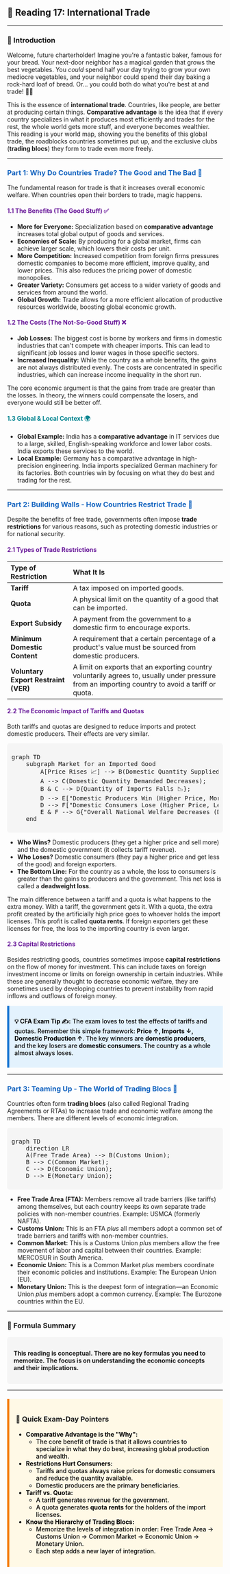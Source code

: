 ## 🚀 Reading 17: International Trade

-----

### 🎯 Introduction

Welcome, future charterholder! Imagine you're a fantastic baker, famous for your bread. Your next-door neighbor has a magical garden that grows the best vegetables. You *could* spend half your day trying to grow your own mediocre vegetables, and your neighbor could spend their day baking a rock-hard loaf of bread. Or... you could both do what you're best at and trade! 🥖🥕

This is the essence of **international trade**. Countries, like people, are better at producing certain things. **Comparative advantage** is the idea that if every country specializes in what it produces most efficiently and trades for the rest, the whole world gets more stuff, and everyone becomes wealthier. This reading is your world map, showing you the benefits of this global trade, the roadblocks countries sometimes put up, and the exclusive clubs (**trading blocs**) they form to trade even more freely.

-----

### <span style="color: #1565C0;">Part 1: Why Do Countries Trade? The Good and The Bad 🤔</span>

The fundamental reason for trade is that it increases overall economic welfare. When countries open their borders to trade, magic happens.

#### <span style="color: #6A1B9A;">1.1 The Benefits (The Good Stuff) ✅</span>

* **More for Everyone:** Specialization based on **comparative advantage** increases total global output of goods and services.
* **Economies of Scale:** By producing for a global market, firms can achieve larger scale, which lowers their costs per unit.
* **More Competition:** Increased competition from foreign firms pressures domestic companies to become more efficient, improve quality, and lower prices. This also reduces the pricing power of domestic monopolies.
* **Greater Variety:** Consumers get access to a wider variety of goods and services from around the world.
* **Global Growth:** Trade allows for a more efficient allocation of productive resources worldwide, boosting global economic growth.

#### <span style="color: #6A1B9A;">1.2 The Costs (The Not-So-Good Stuff) ❌</span>

* **Job Losses:** The biggest cost is borne by workers and firms in domestic industries that can't compete with cheaper imports. This can lead to significant job losses and lower wages in those specific sectors.
* **Increased Inequality:** While the country as a whole benefits, the gains are not always distributed evenly. The costs are concentrated in specific industries, which can increase income inequality in the short run.

The core economic argument is that the gains from trade are greater than the losses. In theory, the winners could compensate the losers, and everyone would still be better off.

#### <span style="color: #00838F;">1.3 Global & Local Context 🌍</span>

* **Global Example:** India has a **comparative advantage** in IT services due to a large, skilled, English-speaking workforce and lower labor costs. India exports these services to the world.
* **Local Example:** Germany has a comparative advantage in high-precision engineering. India imports specialized German machinery for its factories. Both countries win by focusing on what they do best and trading for the rest.

-----

### <span style="color: #1565C0;">Part 2: Building Walls - How Countries Restrict Trade 🧱</span>

Despite the benefits of free trade, governments often impose **trade restrictions** for various reasons, such as protecting domestic industries or for national security.

#### <span style="color: #6A1B9A;">2.1 Types of Trade Restrictions</span>

| Type of Restriction | What It Is |
| :--- | :--- |
| **Tariff** | A tax imposed on imported goods. |
| **Quota** | A physical limit on the quantity of a good that can be imported. |
| **Export Subsidy** | A payment from the government to a domestic firm to encourage exports. |
| **Minimum Domestic Content** | A requirement that a certain percentage of a product's value must be sourced from domestic producers. |
| **Voluntary Export Restraint (VER)** | A limit on exports that an exporting country voluntarily agrees to, usually under pressure from an importing country to avoid a tariff or quota. |

#### <span style="color: #6A1B9A;">2.2 The Economic Impact of Tariffs and Quotas</span>

Both tariffs and quotas are designed to reduce imports and protect domestic producers. Their effects are very similar.

<div style="background-color: #F5F5F5; padding: 10px; border-radius: 5px; margin: 10px 0;">
<pre>
graph TD
    subgraph Market for an Imported Good
        A[Price Rises 📈] --> B(Domestic Quantity Supplied Increases);
        A --> C(Domestic Quantity Demanded Decreases);
        B & C --> D{Quantity of Imports Falls 📉};
        D --> E["Domestic Producers Win (Higher Price, More Sales)"];
        D --> F["Domestic Consumers Lose (Higher Price, Less Choice)"];
        E & F --> G{"Overall National Welfare Decreases (Deadweight Loss)"};
    end
</pre>
</div>

* **Who Wins?** Domestic producers (they get a higher price and sell more) and the domestic government (it collects tariff revenue).
* **Who Loses?** Domestic consumers (they pay a higher price and get less of the good) and foreign exporters.
* **The Bottom Line:** For the country as a whole, the loss to consumers is greater than the gains to producers and the government. This net loss is called a **deadweight loss**.

The main difference between a tariff and a quota is what happens to the extra money. With a tariff, the government gets it. With a quota, the extra profit created by the artificially high price goes to whoever holds the import licenses. This profit is called **quota rents**. If foreign exporters get these licenses for free, the loss to the importing country is even larger.

#### <span style="color: #6A1B9A;">2.3 Capital Restrictions</span>

Besides restricting goods, countries sometimes impose **capital restrictions** on the flow of money for investment. This can include taxes on foreign investment income or limits on foreign ownership in certain industries. While these are generally thought to decrease economic welfare, they are sometimes used by developing countries to prevent instability from rapid inflows and outflows of foreign money.

<div style="background-color: #E3F2FD; border-left: 5px solid #1976D2; padding: 12px; margin: 15px 0;">
<div style="color: #000000; font-weight: 500;">

**💡 CFA Exam Tip ✍️:** The exam loves to test the effects of tariffs and quotas. Remember this simple framework: **Price ↑, Imports ↓, Domestic Production ↑**. The key winners are **domestic producers**, and the key losers are **domestic consumers**. The country as a whole almost always loses.

</div>
</div>

-----

### <span style="color: #1565C0;">Part 3: Teaming Up - The World of Trading Blocs 🤝</span>

Countries often form **trading blocs** (also called Regional Trading Agreements or RTAs) to increase trade and economic welfare among the members. There are different levels of economic integration.

<div style="background-color: #F5F5F5; padding: 10px; border-radius: 5px; margin: 10px 0;">
<pre>
graph TD
    direction LR
    A(Free Trade Area) --> B(Customs Union);
    B --> C(Common Market);
    C --> D(Economic Union);
    D --> E(Monetary Union);
</pre>
</div>

* **Free Trade Area (FTA):** Members remove all trade barriers (like tariffs) among themselves, but each country keeps its own separate trade policies with non-member countries. Example: USMCA (formerly NAFTA).
* **Customs Union:** This is an FTA *plus* all members adopt a common set of trade barriers and tariffs with non-member countries.
* **Common Market:** This is a Customs Union *plus* members allow the free movement of labor and capital between their countries. Example: MERCOSUR in South America.
* **Economic Union:** This is a Common Market *plus* members coordinate their economic policies and institutions. Example: The European Union (EU).
* **Monetary Union:** This is the deepest form of integration—an Economic Union *plus* members adopt a common currency. Example: The Eurozone countries within the EU.

-----

### 🧪 Formula Summary

<div style="background-color: #F5F5F5; padding: 15px; border-radius: 5px; margin: 10px 0;">

**This reading is conceptual. There are no key formulas you need to memorize. The focus is on understanding the economic concepts and their implications.**

</div>

-----

<div style="background-color: #FFF9E6; border-left: 5px solid #F57C00; padding: 15px; margin: 20px 0;">

### 🎯 Quick Exam-Day Pointers

<div style="color: #000000; font-weight: 500;">

* **Comparative Advantage is the "Why":**
  * The core benefit of trade is that it allows countries to specialize in what they do best, increasing global production and wealth.
* **Restrictions Hurt Consumers:**
  * Tariffs and quotas always raise prices for domestic consumers and reduce the quantity available.
  * Domestic producers are the primary beneficiaries.
* **Tariff vs. Quota:**
  * A tariff generates revenue for the government.
  * A quota generates **quota rents** for the holders of the import licenses.
* **Know the Hierarchy of Trading Blocs:**
  * Memorize the levels of integration in order: Free Trade Area → Customs Union → Common Market → Economic Union → Monetary Union.
  * Each step adds a new layer of integration.

</div>
</div>
